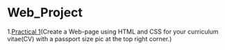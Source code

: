 # Web_Project
1.[Practical 1](https://github.com/TARUN-18/Web_Project/tree/main/Practical1)(Create a Web-page using HTML and CSS for your curriculum vitae(CV) with a passport size pic at the top right corner.)
